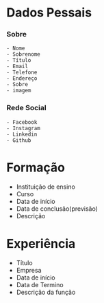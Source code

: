 # Dados Pessais

### Sobre 
    - Nome
    - Sobrenome
    - Título
    - Email
    - Telefone
    - Endereço
    - Sobre
    - imagem
### Rede Social
    - Facebook
    - Instagram
    - Linkedin
    - Github

# Formação
- Instituição de ensino
- Curso
- Data de início
- Data de conclusão(previsão)
- Descrição

# Experiência
- Título
- Empresa
- Data de início
- Data de Termino
- Descrição da função

